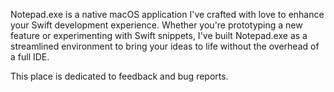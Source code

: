 Notepad.exe is a native macOS application I've crafted with love to enhance your Swift development experience. Whether you're prototyping a new feature or experimenting with Swift snippets, I've built Notepad.exe as a streamlined environment to bring your ideas to life without the overhead of a full IDE. 

This place is dedicated to feedback and bug reports.
